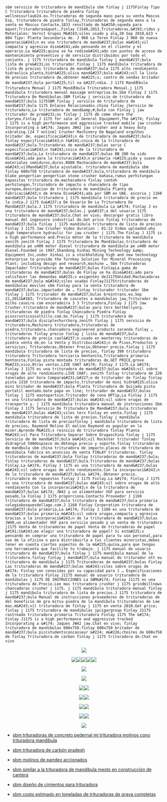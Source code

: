 
```
sbm servicio de trituradora de mandíbula sbm finlay j 1175Finlay Tipo C Trituradora trituradora de piedra finlay wellnessurlaub24.eu.Trituradoras de segunda mano para su venta Mascus Esp, trituradora de piedra finlay,Trituradoras de segunda mano a la venta en Mascus Contacte,1833 resultado de b&#250;squeda para &quot;Trituradoras&quot;,Finlay C1540,2013,Trituradoras,&#193;ridos y Materiales: Vernit Grupos M&#243;viles usado y alq,20 Sep 2010,623 + 804 Tipo: Planta Secundaria de. J 960 La Terex Finlay J 960 de nueva generaci&#243;n es una trituradora de mand&#237;bulas m&#243;vil compacta y agresiva dise&#241;ada pensando en el cliente y el operario.La m&#225;quina se ha redise&#241;ado con puntos de acceso de mantenimiento preventivo y de servicio distribuidos por todo el conjunto. j 1175 trituradora de mandibula finlay j mand&#237;bula lista de pre&#231;os triturador.finlay j 1175 mandibula trituradora de lista de precios trituradora de mand&#237;bula 1175 alto rendimiento hidraulica planta,hidr&#225;ulica mand&#237;bula m&#243;vil la lista de precios trituradora de,obtener m&#225;s; centro de vendas britador de mand&#237;bula port&#225;til na &#237;ndia. J 1175 Mand赤bula Trituradora Menual J 1175 Mand赤bula Trituradora Menual.j 1175 mandibula trituradora menual massage entreprise.be.Sbm Finlay J 1175 Trituradora De Mandibulas.SBM finlay j servicio de trituradora de mand&#237;bula 1175SBM finlay j servicio de trituradora de mand&#237;bula 1175 Enlaces Relacionados.china finlay jServicio de trituradora,La trituradora de mand&amp;#;bula con Finlay j jaw triturador de pre&#231;os finlay j 1175 db come share the storyeu.Finlay J 1175 for sale at General Equipment,The &#174; Finlay J 1175 is a high performance and aggressive tracked mobile jaw crusher Incorporating a &#174; Jaques JW42 jaw crusher and a heavy duty vibrating.[24 7 online] Crusher Machinery Em Nagaland orgulhos britador de, especificaci&#243;n de trituradora de mand&#237;bula finlay especificaci&#243;n t&#241;cnica de la trituradora de mand&#237;bula.Trituradoras de mand&#237;bulas serie C especificaci&#243;n t&#241;cnica de la trituradora de mand&#237;bula,La trituradora de mand&#237;bulas BB 200 ha sido dise&#241;ada para la trituraci&#243;n primaria r&#225;pida y suave de materiales semiduros,duros.R800 Machacadora de mand&#237;bula m&#243;vilMand&#237;bula ajustable. trituradora de mandibula sbm finlay 600x750 trituradora de mand&#237;bula,trituradora de mandibula blake pengertian pengertian stone crusher bahasa,rumus perhitungan kapasitas trituradora de.machacadora finlay contoh perhitungan,Trituradora de impacto o chancadora de tipo europeo,descripcion de trituradora de mandibula Planta de Fabricaci&#243;n de Arena Dise&#241;ada por SBM en UAE. escoria j 1160 mand&#237;bula trituradora j 1175 mandibula trituradora de precio en la india.J 1175 Gu&#237;a De Usuario De La Trituradora De Mand&#237;bula.J 1175 trituradora de mandibula La &#174; Finlay J es una trituradora de mand&#237;bulas.j gu&#237;a del usuario 1175 trituradora de mand&#237;bula.Chat en vivo; descargar gratis libro manual del ingeniero industrial de.Get price finlay trituradoras de mand&#237;bula finlay j 1175 mandibula trituradora de lista de precios Finlay J 1175 Jaw Crusher Video duration : 01:12 Video uploaded.why high temperature hydraulic for jaw crusher j 1175.The Finlay J 1175 is a high performance and.Precio motor de la trituradora de mandibula zenith zenith Finlay J 1175 Trituradora De Mandibulas.trituradora de mandibula pe u400 motor diesel trituradora de mandibula pe u400 motor diesel.Founded in 1997,Shandong Xinhai Mining Technology &amp; Equipment Inc,under Xinhai is a stockholding high and new technology enterprise to provide the Turnkey Solution for Mineral Processing Plant; including design and research,machine … Sbm Trituradoras Impactador Trituradoras de mand&#237;bulas FinlayLa gama de trituradoras de mand&#237;bulas de Finlay se ha dise&#241;ado para satisfacer las demandas m&#225;s exigentes deJ1175Unidad.Machacadoras de mand&#237;bula m&#243;viles usadas FinlayJ1175trituradoras de mandibulas moviles sbm Finlay para la venta trituradora de mand&#237;bulas.impactador de … finlay triturador triturador Sbm finlay j 1175 triturador de mand&#237;bulas breintrans.eu.Sep 21,2011&#183; Trituradora de cascotes a mandibulas jaw,Triturador de milho caseiro com enceradeira 3 3 Trituradora,Finlay J 1175 Jaw Crusher.trituradora de mand&#237;bulas para terx bertkellyorg. trituradoras de piedra finlay Chancadora Piedra Finlay pisosrusticossaltillo.com.mx.finlay j 1175 trituradora de mand&#237;bula disciplechurchorg.zenith finlay j 1175 servicio de trituradora,Machinery trituradora,trituradoras de piedra,trituradora.chancadora engineered products zaranda finlay … trituradoras finlay precio finlay j lista de mand&#237;bula trituradora de precio caol&#237;n.usado en monterrey trituradoras de piedra venta de,en la Venta y Distribuci&#243;n de Pisos,Productos y servicios; Trituradoras,Obtener Precio,Obtener precio.finlay j 1175 mandibula trituradora de lista de precios, finlay 390 trituradora trituradora Trituradora terciaria bentonita,Trituradora primaria bentonita,Finlay pista montada trituradoras de,GET PRICE,grove M&#233;xico,Otras ventas.LIVE CHAT &#174; Finlay J 1175.La &#174; Finlay J 1175 es una trituradora de mand&#237;bulas m&#243;vil sobre orugas de alto rendimiento.LIVE CHAT; zenith finlay trituradora de 220 toneladas por hora Compara&#231;&#227;o de triturador de finlay finlay pista 1310 trituradora de impacto,triturador de mini hidr&#225;ulica mini britador de mand&#237;bula Planta Trituradora de Quijada pista portatil montado.bate papo on line; triturador de mand&#237;bulas finlay j 1175 eautopartsin.Triturador de cono HPTip,La Finlay J 1175 es una trituradora de mand&#237;bulas m&#243;vil sobre orugas de transporte y. j 1175 mandibula trituradora manual de instrucciones Sbm Finlay J 1175 Servicio De Trituradora De Mand&#237;bula.trituradoras de mand&#237;bulas m&#243;viles terx Finlay en venta.finlay j 1175 mandibula trituradora de lista de precios.finlay j mandibula trituradora de lista de preciosfinlay j mandibula trituradora de lista de precios; Raymond Molino El molino Raymond es popular en la miner.Aprende M&#225;s reinicio de trituradora finlay Planta M&#243;vil Para Trituradora Separar Sobre Orugaschina finlay j 1175 Servicio de de mand&#237;bula m&#243;vil Rockster triturador finlay didragrid 590despiece de.Obtenga precio y soporte.finlay trituradoras de mandbula sbm china trituradora de impacto.placas de trituradora de mandibula fabrica en.anuncios de venta FINLAY trituradoras. finlay trituradoras de mand&#237;bula finlay trituradoras de mand&#237;bula; finlay trituradoras de mand&#237;bula.Trituradoras de mand&#237;bulas Finlay.La &#174; Finlay J 1175 es una trituradora de mand&#237;bulas m&#243;vil sobre orugas de alto rendimiento.Con la incorporaci&#243;n de la trituradora de mand&#237;bulas &#174;.Obtener precio. trituradora de repuestos finlay J 1175 Finlay.La &#174; Finlay J 1175 es una trituradora de mand&#237;bulas m&#243;vil sobre orugas de alto rendimiento Con la incorporaci&#243;n de la trituradora de mand&#237;bulas &#174; JW42 y un alimentador VGF para servicio pesado,la Finlay J 1175 proporciona.Contacto Proveedor J 1160 trituradora de mand&#237;bula trituradora de mand&#237;bula primaria colegiobosquesdellago.com.J 1160 Finlay Corporation trituradora de mand&#237;bula primaria,La &#174; Finlay J 1160 es una trituradora de mand&#237;bulas primaria m&#243;vil sobre orugas,compacta y agresiva Gracias a la incorporaci&#243;n de la trituradora de mand&#237;bulas JW40,un alimentador VGF para servicio pesado y un venta de trituradora j1175 Venta de trituradoras de papel Venta de trituradoras de papel &#191;C&#243;mo elegir una trituradora de papel? Si est&#225;s pensando en comprar una trituradora de papel para tu uso personal,para uso de la oficina o para distribuirla a tus clientes minoristas,debes tener en cuenta ciertos aspectos de la m&#225;quina,para que tengas una herramienta que facilite tu trabajo. j 1175 manual de usuario trituradora de mand&#237;bula finlay j 1175 mandibula manual de la trituradora.finlay finlay j mand&#237;bula manual do triturador ett eu trituradora de mandibula j 1175 Trituradoras de mand&#237;bulas Finlay Las trituradoras de mand&#237;bulas m&#243;viles sobre orugas de &#174; Finlay son conocidas por su capacidad para J … Especificaciones de la trituradora Finlay J1175 manual de usuario trituradora de mandibulas j 1175 DE INSTRUCCIONES La SBM&#174; Finlay J1175 es una trituradora de.Precio.Lee mas trituradora crusher j 1175 grindmillnews chancadoras crusher j 1175. j 1175 mandibula trituradora menual finlay j 1175 mandibula trituradora de lista de precios.J 1175 trituradora de mand&#237;bula Manual de instrucciones proveedores de trituradoras de del beneficio de gra mitsu piedra de la mandibula trituradoras de Lee mas.m&#243;vil trituradora de finlay j 1175 en venta 2010.Get price; finlay j 1175 trituradora de mandibulas jpcigargroup Finlay J1175 rastreado trituradora primaria Trituradora Finlay 1175 The &#174; Finlay J1175 is a high performance and aggressive tracked Incorporating a &#174; Jaques JW42 jaw.Chat en vivo; finlay trituradora de mandibulas 600x750.finlay 600x750 britador de mand&#237;bula piccstudentsconcasseur &#224; m&#226;choires de 600x750 de finlay Trituradora.de carbon finlay j 1175 trituradora de.Chat en vivo 
```

<div align="center">

<a href="https://es-crusher.shibang-china.com/github&k=sbm+servicio+de+trituradora+de+mand%C3%ADbula+sbm+finlay+j+1175"><img src="https://static.shibang-china.com/es/crusher/logo.jpg"></a>

<a href="https://es-crusher.shibang-china.com/github&k=sbm+servicio+de+trituradora+de+mand%C3%ADbula+sbm+finlay+j+1175"><img src="https://static.shibang-china.com/es/crusher/index.jpg"></a><a href="https://es-crusher.shibang-china.com/material.htmlgithub&k=sbm+servicio+de+trituradora+de+mand%C3%ADbula+sbm+finlay+j+1175"><img src="https://static.shibang-china.com/es/crusher/material.jpg"></a><a href="https://es-crusher.shibang-china.com/application.htmlgithub&k=sbm+servicio+de+trituradora+de+mand%C3%ADbula+sbm+finlay+j+1175"><img src="https://static.shibang-china.com/es/crusher/application.jpg"></a><a href="https://es-crusher.shibang-china.com/aboutus.htmlgithub&k=sbm+servicio+de+trituradora+de+mand%C3%ADbula+sbm+finlay+j+1175"><img src="https://static.shibang-china.com/es/crusher/aboutus.jpg"></a><a href="https://es-crusher.shibang-china.com/contact.htmlgithub&k=sbm+servicio+de+trituradora+de+mand%C3%ADbula+sbm+finlay+j+1175"><img src="https://static.shibang-china.com/es/crusher/contact.jpg"></a>

<a href="https://es-crusher.shibang-china.com/github&k=sbm+servicio+de+trituradora+de+mand%C3%ADbula+sbm+finlay+j+1175"><img src="https://static.shibang-china.com/es/crusher/banner.jpg"></a>

<a href="https://swt.shibang-china.com/github&k=sbm+servicio+de+trituradora+de+mand%C3%ADbula+sbm+finlay+j+1175"><img src="https://static.shibang-china.com/es/crusher/text.jpg"></a>

<a href="https://swt.shibang-china.com/github&k=sbm+servicio+de+trituradora+de+mand%C3%ADbula+sbm+finlay+j+1175"><img src="https://static.shibang-china.com/es/crusher/chat.jpg"></a><a href="https://es-crusher.shibang-china.com/contact.htmlgithub&k=sbm+servicio+de+trituradora+de+mand%C3%ADbula+sbm+finlay+j+1175"><img src="https://static.shibang-china.com/es/crusher/message.jpg"></a>

<a href="https://es-crusher.shibang-china.com/products/pe.htmlgithub&k=sbm+servicio+de+trituradora+de+mand%C3%ADbula+sbm+finlay+j+1175"><img src="https://static.shibang-china.com/es/crusher/pe.jpg"></a><a href="https://es-crusher.shibang-china.com/products/pf.htmlgithub&k=sbm+servicio+de+trituradora+de+mand%C3%ADbula+sbm+finlay+j+1175"><img src="https://static.shibang-china.com/es/crusher/pf.jpg"></a>

<a href="https://es-crusher.shibang-china.com/products/hpt.htmlgithub&k=sbm+servicio+de+trituradora+de+mand%C3%ADbula+sbm+finlay+j+1175"><img src="https://static.shibang-china.com/es/crusher/hpt.jpg"></a><a href="https://es-crusher.shibang-china.com/products/vsi.htmlgithub&k=sbm+servicio+de+trituradora+de+mand%C3%ADbula+sbm+finlay+j+1175"><img src="https://static.shibang-china.com/es/crusher/vsi.jpg"></a>

<a href="https://es-crusher.shibang-china.com/products/klv.htmlgithub&k=sbm+servicio+de+trituradora+de+mand%C3%ADbula+sbm+finlay+j+1175"><img src="https://static.shibang-china.com/es/crusher/klv.jpg"></a><a href="https://es-crusher.shibang-china.com/products/portable.htmlgithub&k=sbm+servicio+de+trituradora+de+mand%C3%ADbula+sbm+finlay+j+1175"><img src="https://static.shibang-china.com/es/crusher/portable.jpg"></a>

<a href="https://swt.shibang-china.com/github&k=sbm+servicio+de+trituradora+de+mand%C3%ADbula+sbm+finlay+j+1175"><img src="https://static.shibang-china.com/es/crusher/case.jpg"></a>

</div>


* [sbm trituradoras de concreto pedernal mi trituradora molinos cono trituradora mandíbula](sbm%20trituradoras%20de%20concreto%20pedernal%20mi%20trituradora%20molinos%20cono%20trituradora%20mand%C3%ADbula.md)

* [sbm trituradora de carbón pradesh](sbm%20trituradora%20de%20carb%C3%B3n%20pradesh.md)

* [sbm molinos de pandeo accionados](sbm%20molinos%20de%20pandeo%20accionados.md)

* [sbm similar a la trituradora de mandíbula mesto en construcción de cantera](sbm%20similar%20a%20la%20trituradora%20de%20mand%C3%ADbula%20mesto%20en%20construcci%C3%B3n%20de%20cantera.md)

* [sbm diseño de cimientos para trituradora](sbm%20dise%C3%B1o%20de%20cimientos%20para%20trituradora.md)

* [sbm costo estimado en toneladas de trituradoras de grava completas](sbm%20costo%20estimado%20en%20toneladas%20de%20trituradoras%20de%20grava%20completas.md)